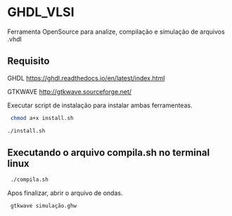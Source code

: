 # GHDL_VLSI
Ferramenta OpenSource para analize, compilação e simulação de arquivos .vhdl

## Requisito 

 GHDL https://ghdl.readthedocs.io/en/latest/index.html<Paste>
 
 GTKWAVE http://gtkwave.sourceforge.net/
 
 Executar script de instalação para instalar ambas ferramenteas.
 ```bash
  chmod a+x install.sh
 ```
 ```bash
 ./install.sh
```
## Executando o arquivo compila.sh no terminal linux
```bash
 ./compila.sh
```
Apos finalizar, abrir o arquivo de ondas.

```bash
 gtkwave simulação.ghw
```

